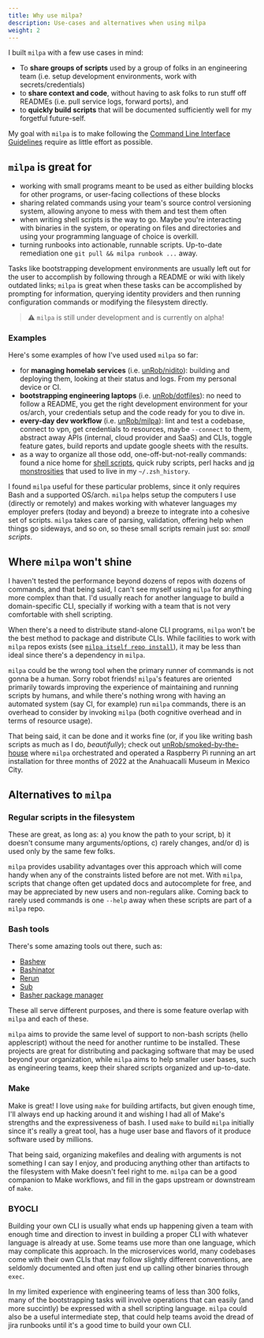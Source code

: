 ```yaml
---
title: Why use milpa?
description: Use-cases and alternatives when using milpa
weight: 2
---
```


I built `milpa` with a few use cases in mind:

- To **share groups of scripts** used by a group of folks in an engineering team (i.e. setup development environments, work with secrets/credentials)
- to **share context and code**, without having to ask folks to run stuff off READMEs (i.e. pull service logs, forward ports), and
- to **quickly build scripts** that will be documented sufficiently well for my forgetful future-self.

My goal with `milpa` is to make following the [Command Line Interface Guidelines](https://clig.dev) require as little effort as possible.


## `milpa` is great for

- working with small programs meant to be used as either building blocks for other programs, or user-facing collections of these blocks
- sharing related commands using your team's source control versioning system, allowing anyone to mess with them and test them often
- when writing shell scripts is the way to go. Maybe you're interacting with binaries in the system, or operating on files and directories and using your programming language of choice is overkill.
- turning runbooks into actionable, runnable scripts. Up-to-date remediation one `git pull && milpa runbook ...` away.

Tasks like bootstrapping development environments are usually left out for the user to accomplish by following through a README or wiki with likely outdated links; `milpa` is great when these tasks can be accomplished by prompting for information, querying identity providers and then running configuration commands or modifying the filesystem directly.

> ⚠️ `milpa` is still under development and is currently on alpha!

### Examples

Here's some examples of how I've used used `milpa` so far:

- for **managing homelab services** (i.e. [unRob/nidito](https://github.com/unRob/nidito/tree/master/.milpa)): building and deploying them, looking at their status and logs. From my personal device or CI.
- **bootstrapping engineering laptops** (i.e. [unRob/dotfiles](https://github.com/unRob/dotfiles/tree/master/.milpa/commands/computar)): no need to follow a README, you get the right development environment for your os/arch, your credentials setup and the code ready for you to dive in.
- **every-day dev workflow** (i.e. [unRob/milpa](https://github.com/unRob/milpa/tree/main/repos/internal/commands/)): lint and test a codebase, connect to vpn, get credentials to resources, maybe `--connect` to them, abstract away APIs (internal, cloud provider and SaaS) and CLIs, toggle feature gates, build reports and update google sheets with the results.
- as a way to organize all those odd, one-off-but-not-really commands: found a nice home for [shell scripts](https://github.com/unRob/dotfiles/blob/master/.milpa/commands/code/todo.sh), quick ruby scripts, perl hacks and [jq monstrosities](https://github.com/unRob/dotfiles/blob/master/.milpa/commands/creds.sh) that used to live in my `~/.zsh_history`.

I found `milpa` useful for these particular problems, since it only requires Bash and a supported OS/arch. `milpa` helps setup the computers I use (directly or remotely) and makes working with whatever languages my employer prefers (today and beyond) a breeze to integrate into a cohesive set of scripts. `milpa` takes care of parsing, validation, offering help when things go sideways, and so on, so these small scripts remain just so: _small scripts_.

## Where `milpa` won't shine

I haven't tested the performance beyond dozens of repos with dozens of commands, and that being said, I can't see myself using `milpa` for anything more complex than that. I'd usually reach for another language to build a domain-specific CLI, specially if working with a team that is not very comfortable with shell scripting.

When there's a need to distribute stand-alone CLI programs, `milpa` won't be the best method to package and distribute CLIs. While facilities to work with `milpa` repos exists (see [`milpa itself repo install`](/.milpa/commands/itself/repo/install)), it may be less than ideal since there's a dependency in `milpa`.

`milpa` could be the wrong tool when the primary runner of commands is not gonna be a human. Sorry robot friends! `milpa`'s features are oriented primarily towards improving the experience of maintaining and running scripts by humans, and while there's nothing wrong with having an automated system (say CI, for example) run `milpa` commands, there is an overhead to consider by invoking `milpa` (both cognitive overhead and in terms of resource usage).

That being said, it can be done and it works fine (or, if you like writing bash scripts as much as I do, _beautifully_); check out [unRob/smoked-by-the-house](https://github.com/unRob/smoked-by-the-house) where `milpa` orchestrated and operated a Raspberry Pi running an art installation for three months of 2022 at the Anahuacalli Museum in Mexico City.


## Alternatives to `milpa`

### Regular scripts in the filesystem

These are great, as long as: a) you know the path to your script, b) it doesn't consume many arguments/options, c) rarely changes, and/or d) is used only by the same few folks.

`milpa` provides usability advantages over this approach which will come handy when any of the constraints listed before are not met. With `milpa`, scripts that change often get updated docs and autocomplete for free, and may be appreciated by new users and non-regulars alike. Coming back to rarely used commands is one `--help` away when these scripts are part of a `milpa` repo.

### Bash tools

There's some amazing tools out there, such as:

- [Bashew](https://github.com/pforret/bashew)
- [Bashinator](http://bashinator.org/)
- [Rerun](http://rerun.github.io/rerun/)
- [Sub](https://github.com/basecamp/sub)
- [Basher package manager](https://github.com/basherpm/basher)

These all serve different purposes, and there is some feature overlap with `milpa` and each of these.

`milpa` aims to provide the same level of support to non-bash scripts (hello applescript) without the need for another runtime to be installed. These projects are great for distributing and packaging software that may be used beyond your organization, while `milpa` aims to help smaller user bases, such as engineering teams, keep their shared scripts organized and up-to-date.

### Make

Make is great! I love using `make` for building artifacts, but given enough time, I'll always end up hacking around it and wishing I had all of Make's strengths and the expressiveness of bash. I used `make` to build `milpa` initially since it's really a great tool, has a huge user base and flavors of it produce software used by millions.

That being said, organizing makefiles and dealing with arguments is not something I can say I enjoy, and producing anything other than artifacts to the filesystem with Make doesn't feel right to me. `milpa` can be a good companion to Make workflows, and fill in the gaps upstream or downstream of `make`.

### BYOCLI

Building your own CLI is usually what ends up happening given a team with enough time and direction to invest in building a proper CLI with whatever language is already at use. Some teams use more than one language, which may complicate this approach. In the microservices world, many codebases come with their own CLIs that may follow slightly different conventions, are seldomly documented and often just end up calling other binaries through `exec`.

In my limited experience with engineering teams of less than 300 folks, many of the bootstrapping tasks will involve operations that can easily (and more succintly) be expressed with a shell scripting language. `milpa` could also be a useful intermediate step, that could help teams avoid the dread of jira runbooks until it's a good time to build your own CLI.

